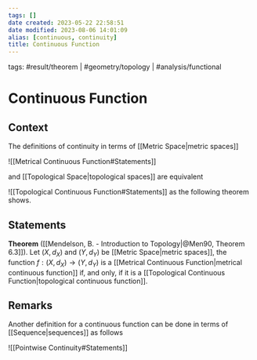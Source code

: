 ```yaml
---
tags: []
date created: 2023-05-22 22:58:51
date modified: 2023-08-06 14:01:09
alias: [continuous, continuity]
title: Continuous Function
---
```

tags: #result/theorem | #geometry/topology | #analysis/functional

# Continuous Function

## Context

The definitions of continuity in terms of [[Metric Space|metric spaces]]

![[Metrical Continuous Function#Statements]]

and [[Topological Space|topological spaces]] are equivalent

![[Topological Continuous Function#Statements]]
as the following theorem shows.

## Statements

**Theorem** ([[Mendelson, B. - Introduction to Topology|@Men90, Theorem 6.3]]). Let $(X, d_X)$ and $(Y, d_Y)$ be [[Metric Space|metric spaces]], the function $f:(X, d_X)\to (Y, d_Y)$ is a [[Metrical Continuous Function|metrical continuous function]] if, and only, if it is a [[Topological Continuous Function|topological continuous function]].

## Remarks

Another definition for a continuous function can be done in terms of [[Sequence|sequences]] as follows

![[Pointwise Continuity#Statements]]
